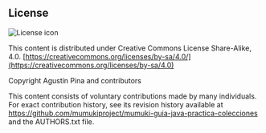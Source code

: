## License
![License icon](https://licensebuttons.net/l/by-sa/3.0/88x31.png)

This content is distributed under Creative Commons License Share-Alike, 4.0. [https://creativecommons.org/licenses/by-sa/4.0/](https://creativecommons.org/licenses/by-sa/4.0)

Copyright Agustín Pina and contributors

This content consists of voluntary contributions made by many
individuals. For exact contribution history, see its revision history
available at https://github.com/mumukiproject/mumuki-guia-java-practica-colecciones and the AUTHORS.txt file.

